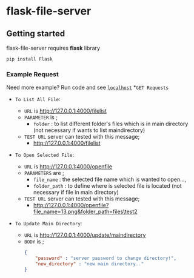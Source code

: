 # flask-file-server

## Getting started

flask-file-server requires **flask** library

```
pip install Flask
```

### Example Request
Need more example? Run code and see [`localhost`](http://127.0.0.1:4000)
*`GET Requests`

* `To List All File`:
    * `URL` is  http://127.0.0.1:4000/filelist
    * `PARAMETER` is ;
        * `folder` : to list different folder's files which is in main directory (not necessary if wants to list maindirectory)
    * `TEST URL` server can tested with this message;
        * http://127.0.0.1:4000/filelist
    
* `To Open Selected File`:
    * `URL` is  http://127.0.0.1:4000/openfile
    * `PARAMETERS` are ;
        * `file_name` : the selected file name which is wanted to open...,
        * `folder_path` : to define where is selected file is located (not necessary if file in main directory)
    * `TEST URL` server can tested with this message;
        * http://127.0.0.1:4000/openfile?file_name=13.png&folder_path=files\test2

* `To Update Main Directory`:
    - `URL` is  http://127.0.0.1:4000/update/maindirectory
    - `BODY` is ;
        ```json
        {
            "password" : "server password to change directory!",
            "new_directory" : "new main directory.."
        }
        ```
